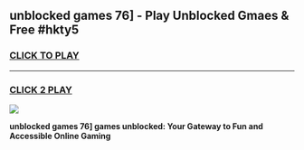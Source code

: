 
## unblocked games 76] - Play Unblocked Gmaes & Free #hkty5
<h3>
<a href="https://premium.freeplayer.one?title=unblocked_games_76]&ref=01M">CLICK TO PLAY</a></h3>
<hr>

<h3>
<a href="https://premium.freeplayer.one?title=unblocked_games_76]&ref=01M">CLICK 2 PLAY</a>
  
</h3>

<a href="https://premium.freeplayer.one?title=unblocked_games_76]&ref=01M"><img src="https://clearcache.store/games.png"></a>


**unblocked games 76] games unblocked: Your Gateway to Fun and Accessible Online Gaming**
